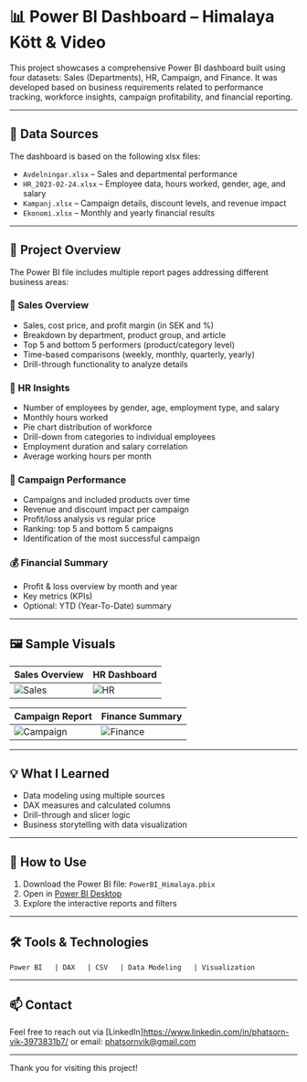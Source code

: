 
# 📊 Power BI Dashboard – Himalaya Kött & Video

This project showcases a comprehensive Power BI dashboard built using four datasets: Sales (Departments), HR, Campaign, and Finance. It was developed based on business requirements related to performance tracking, workforce insights, campaign profitability, and financial reporting.

---

## 📁 Data Sources

The dashboard is based on the following xlsx files:

- `Avdelningar.xlsx` – Sales and departmental performance
- `HR_2023-02-24.xlsx` – Employee data, hours worked, gender, age, and salary
- `Kampanj.xlsx` – Campaign details, discount levels, and revenue impact
- `Ekonomi.xlsx` – Monthly and yearly financial results

---

## 🧩 Project Overview

The Power BI file includes multiple report pages addressing different business areas:

### 🛒 Sales Overview
- Sales, cost price, and profit margin (in SEK and %)
- Breakdown by department, product group, and article
- Top 5 and bottom 5 performers (product/category level)
- Time-based comparisons (weekly, monthly, quarterly, yearly)
- Drill-through functionality to analyze details

### 👥 HR Insights
- Number of employees by gender, age, employment type, and salary
- Monthly hours worked
- Pie chart distribution of workforce
- Drill-down from categories to individual employees
- Employment duration and salary correlation
- Average working hours per month

### 🎯 Campaign Performance
- Campaigns and included products over time
- Revenue and discount impact per campaign
- Profit/loss analysis vs regular price
- Ranking: top 5 and bottom 5 campaigns
- Identification of the most successful campaign

### 💰 Financial Summary
- Profit & loss overview by month and year
- Key metrics (KPIs)
- Optional: YTD (Year-To-Date) summary

---

## 🖼️ Sample Visuals

| Sales Overview | HR Dashboard |
|----------------|--------------|
| ![Sales](screenshots/sales-overview.png) | ![HR](screenshots/hr-insights.png) |

| Campaign Report | Finance Summary |
|----------------|-----------------|
| ![Campaign](screenshots/campaign-analysis.png) | ![Finance](screenshots/finance-summary.png) |

---

## 💡 What I Learned

- Data modeling using multiple sources
- DAX measures and calculated columns
- Drill-through and slicer logic
- Business storytelling with data visualization

---

## 📂 How to Use

1. Download the Power BI file: `PowerBI_Himalaya.pbix`
2. Open in [Power BI Desktop](https://powerbi.microsoft.com/en-us/desktop/)
3. Explore the interactive reports and filters

---

## 🛠 Tools & Technologies

```text
Power BI   | DAX   | CSV   | Data Modeling   | Visualization
```

---

## 📫 Contact

Feel free to reach out via [LinkedIn]https://www.linkedin.com/in/phatsorn-vik-3973831b7/ or email: phatsornvik@gmail.com

---

Thank you for visiting this project!

